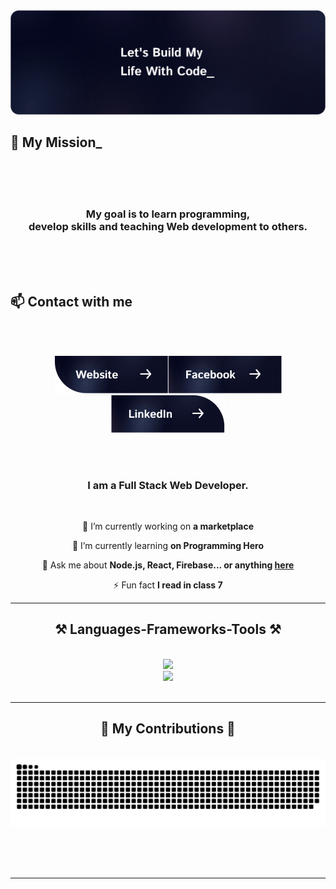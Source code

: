 
<img src="images/banner.png"/>

## 💪 My Mission_

<br />
<br />
<br />
<h3 align="center">My goal is to learn programming, <br/> develop skills and teaching Web development to others.</h3>
<br />
<br />
<br />

## 📫 Contact with me

<br/>
<br/>

***<p align="center"> [<img height="60" src="images/b1.png">](https://adil-hamza.vercel.app)[<img height="60" src="images/b2.png">](https://www.facebook.com/AdilHamzaCoder/)[<img height="60" src="images/b3.png">](https://www.linkedin.com/in/adil-hamza/) </p>***

<br/>
<br/>


<h3 align="center">I am a Full Stack Web Developer.</h3>

<br/>

<div align="center">
 
 🔭 I’m currently working on **a marketplace**
 
 🌱 I’m currently learning **on Programming Hero**

💬 Ask me about **Node.js, React, Firebase... or anything [here](https://github.com/)**

⚡ Fun fact **I read in class 7**

 </div>
 


 <hr/>
 
<h2 align="center">⚒️ Languages-Frameworks-Tools ⚒️</h2>
<br/>
<div align="center">
    <img src="https://skillicons.dev/icons?i=vscode,html,css,javascript,tailwind,bootstrap,react,nextjs" /><br>
    <img src="https://skillicons.dev/icons?i=redux,nodejs,typescript,express,firebase,mongodb,prisma,git,github,figma,illustrator,photoshop" /><br>
</div>

<br/>
<hr/>

<div align="center">
  <h2>🐍 My Contributions 🐍</h2>
  <br>
  <img alt="snake eating my contributions" src="https://raw.githubusercontent.com/salesp07/salesp07/output/github-contribution-grid-snake.svg" />
  
  <br/><br/><br/>
</div>

<hr/>
